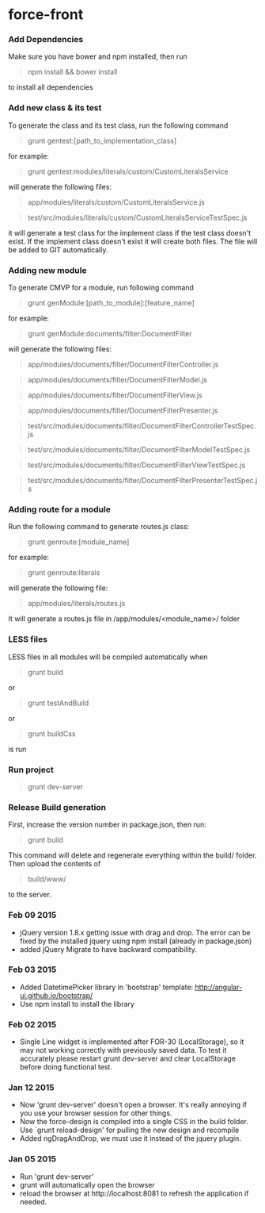 force-front
===========


### Add Dependencies
Make sure you have bower and npm installed, then run 

> npm install && bower install

to install all dependencies


### Add new class & its test
To generate the class and its test class, run the following command

> grunt gentest:[path_to_implementation_class]

for example:

> grunt gentest:modules/literals/custom/CustomLiteralsService

will generate the following files:

> app/modules/literals/custom/CustomLiteralsService.js

> test/src/modules/literals/custom/CustomLiteralsServiceTestSpec.js


it will generate a test class for the implement class if the test class doesn't exist. If the implement class doesn't exist it will create both files. The file will be added to GIT automatically.


### Adding new module

To generate CMVP for a module, run following command

> grunt genModule:[path_to_module]:[feature_name]

for example:

> grunt genModule:documents/filter:DocumentFilter

will generate the following files:

> app/modules/documents/filter/DocumentFilterController.js

> app/modules/documents/filter/DocumentFilterModel.js

> app/modules/documents/filter/DocumentFilterView.js

> app/modules/documents/filter/DocumentFilterPresenter.js

> test/src/modules/documents/filter/DocumentFilterControllerTestSpec.js

> test/src/modules/documents/filter/DocumentFilterModelTestSpec.js

> test/src/modules/documents/filter/DocumentFilterViewTestSpec.js

> test/src/modules/documents/filter/DocumentFilterPresenterTestSpec.js


### Adding route for a module

Run the following command to generate routes.js class:

> grunt genroute:[module_name]

for example:

> grunt genroute:literals

will generate the following file:

> app/modules/literals/routes.js

It will generate a routes.js file in /app/modules/<module_name>/ folder


### LESS files

LESS files in all modules will be compiled automatically when 

> grunt build 

or 

> grunt testAndBuild

or 

> grunt buildCss

is run


### Run project

> grunt dev-server


### Release Build generation

First, increase the version number in package.json, then run:

> grunt build

This command will delete and regenerate everything within the build/ folder. Then upload the contents of

> build/www/

to the server.


### Feb 09 2015
* jQuery version 1.8.x getting issue with drag and drop. The error can be fixed by the installed jquery using npm install (already in package.json)
* added jQuery Migrate to have backward compatibility.

### Feb 03 2015
* Added DatetimePicker library in 'bootstrap' template: http://angular-ui.github.io/bootstrap/
* Use npm install to install the library

### Feb 02 2015
* Single Line widget is implemented after FOR-30 (LocalStorage), so it may not working correctly with previously saved data.
  To test it accurately please restart grunt dev-server and clear LocalStorage before doing functional test.

### Jan 12 2015
* Now 'grunt dev-server' doesn't open a browser. It's really annoying if you use your browser session for other things.
* Now the force-design is compiled into a single CSS in the build folder. Use `grunt reload-design' for pulling the new design and recompile
* Added ngDragAndDrop, we must use it instead of the jquery plugin.

### Jan 05 2015
* Run 'grunt dev-server'
* grunt will automatically open the browser
* reload the browser at http://localhost:8081 to refresh the application if needed.